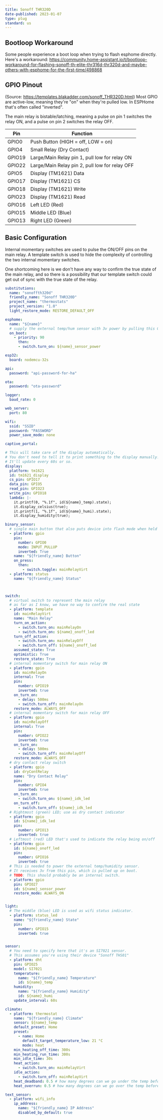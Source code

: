 ```yaml
---
title: Sonoff THR320D
date-published: 2023-01-07
type: plug
standard: us
---
```


## Bootloop Workaround

Some people experience a boot loop when trying to flash esphome directly.
Here's a workaround: <https://community.home-assistant.io/t/bootloop-workaround-for-flashing-sonoff-th-elite-thr316d-thr320d-and-maybe-others-with-esphome-for-the-first-time/498868>

## GPIO Pinout

(Source: <https://templates.blakadder.com/sonoff_THR320D.html>)
Most GPIO are active-low, meaning they're "on" when they're pulled low.
In ESPHome that's often called "inverted".

The main relay is bistable/latching, meaning a pulse on pin 1 switches the
relay ON, and a pulse on pin 2 switches the relay OFF.

| Pin    | Function                                                                  |
| ------ | ----------------------------------                                        |
| GPIO0  | Push Button (HIGH = off, LOW = on)                                        |
| GPIO4  | Small Relay (Dry Contact)                                                 |
| GPIO19 | Large/Main Relay pin 1, pull low for relay ON                             |
| GPIO22 | Large/Main Relay pin 2, pull low for relay OFF                            |
| GPIO5  | Display (TM1621) Data                                                     |
| GPIO17 | Display (TM1621) CS                                                       |
| GPIO18 | Display (TM1621) Write                                                    |
| GPIO23 | Display (TM1621) Read                                                     |
| GPIO16 | Left LED (Red)                                                            |
| GPIO15 | Middle LED (Blue)                                                         |
| GPIO13 | Right LED (Green)                                                         |

## Basic Configuration

Internal momentary switches are used to pulse the ON/OFF pins on the main relay. 
A template switch is used to hide the complexity of controlling the two internal 
momentary switches.

One shortcoming here is we don't have any way to confirm the true state of the
main relay, and so there is a possibility that our template switch could get out
of sync with the true state of the relay.

```yaml
substitutions:
  name: "sonoffth320d"
  friendly_name: "Sonoff THR320D"
  project_name: "thermostats"
  project_version: "1.0"
  light_restore_mode: RESTORE_DEFAULT_OFF

esphome:
  name: "${name}"
  # supply the external temp/hum sensor with 3v power by pulling this GPIO high
  on_boot:
    - priority: 90
      then:
      - switch.turn_on: ${name}_sensor_power

esp32:
  board: nodemcu-32s

api:
  password: "api-password-for-ha"

ota:
  password: "ota-password"

logger:
  baud_rate: 0

web_server:
  port: 80

wifi:
  ssid: "SSID"
  password: "PASSWORD"
  power_save_mode: none

captive_portal:

# This will take care of the display automatically.
# You don't need to tell it to print something to the display manually.
# It'll update every 60s or so.
display:
  platform: tm1621
  id: tm1621_display
  cs_pin: GPIO17
  data_pin: GPIO5
  read_pin: GPIO23
  write_pin: GPIO18
  lambda: |-
    it.printf(0, "%.1f", id(${name}_temp).state);
    it.display_celsius(true);
    it.printf(1, "%.1f", id(${name}_humi).state);
    it.display_humidity(true);

binary_sensor:
  # single main button that also puts device into flash mode when held on boot
  - platform: gpio
    pin:
      number: GPIO0
      mode: INPUT_PULLUP
      inverted: True
    name: "${friendly_name} Button"
    on_press:
      then:
        - switch.toggle: mainRelayVirt
  - platform: status
    name: "${friendly_name} Status"



switch:
  # virtual switch to represent the main relay
  # as far as I know, we have no way to confirm the real state
  - platform: template
    id: mainRelayVirt
    name: "Main Relay"
    turn_on_action:
      - switch.turn_on: mainRelayOn
      - switch.turn_on: ${name}_onoff_led
    turn_off_action:
      - switch.turn_on: mainRelayOff
      - switch.turn_off: ${name}_onoff_led
    assumed_state: True
    optimistic: True
    restore_state: True
  # internal momentary switch for main relay ON
  - platform: gpio
    id: mainRelayOn
    internal: True
    pin:
      number: GPIO19
      inverted: true
    on_turn_on:
      - delay: 500ms
      - switch.turn_off: mainRelayOn
    restore_mode: ALWAYS_OFF
  # internal momentary switch for main relay OFF
  - platform: gpio
    id: mainRelayOff
    internal: True
    pin:
      number: GPIO22
      inverted: true
    on_turn_on:
      - delay: 500ms
      - switch.turn_off: mainRelayOff
    restore_mode: ALWAYS_OFF
  # dry contact relay switch
  - platform: gpio
    id: dryContRelay
    name: "Dry Contact Relay"
    pin:
      number: GPIO4
      inverted: true
    on_turn_on:
      - switch.turn_on: ${name}_idk_led
    on_turn_off:
      - switch.turn_off: ${name}_idk_led
  # Rightmost (green) LED; use as dry contact indicator
  - platform: gpio
    id: ${name}_idk_led
    pin:
      number: GPIO13
      inverted: true
  # Leftmost (red) LED that's used to indicate the relay being on/off
  - platform: gpio
    id: ${name}_onoff_led
    pin:
      number: GPIO16
      inverted: true
  # This is needed to power the external temp/humidity sensor.
  # It receives 3v from this pin, which is pulled up on boot.
  # TODO: This should probably be an internal switch.
  - platform: gpio
    pin: GPIO27
    id: ${name}_sensor_power
    restore_mode: ALWAYS_ON


light:
  # The middle (blue) LED is used as wifi status indicator.
  - platform: status_led
    name: "${friendly_name} State"
    pin:
      number: GPIO15
      inverted: true


sensor:
  # You need to specify here that it's an SI7021 sensor.
  # This assumes you're using their device "Sonoff THS01"
  - platform: dht
    pin: GPIO25
    model: SI7021
    temperature:
      name: "${friendly_name} Temperature"
      id: ${name}_temp
    humidity:
      name: "${friendly_name} Humidity"
      id: ${name}_humi
    update_interval: 60s

climate:
  - platform: thermostat
    name: "${friendly_name} Climate"
    sensor: ${name}_temp
    default_preset: Home
    preset:
      - name: Home
        default_target_temperature_low: 21 °C
        mode: heat
    min_heating_off_time: 300s
    min_heating_run_time: 300s
    min_idle_time: 30s
    heat_action:
      - switch.turn_on: mainRelayVirt
    idle_action:
      - switch.turn_off: mainRelayVirt
    heat_deadband: 0.5 # how many degrees can we go under the temp before starting to heat
    heat_overrun: 0.5 # how many degrees can we go over the temp before stopping

text_sensor:
  - platform: wifi_info
    ip_address:
      name: "${friendly_name} IP Address"
      disabled_by_default: true
```
